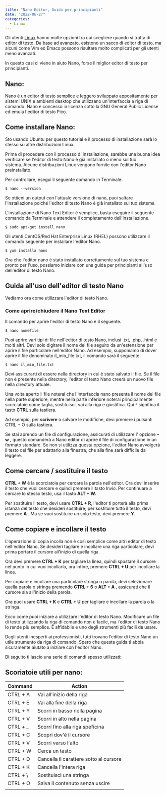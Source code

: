 ```yaml
---
title: "Nano Editor, Guida per principianti"
date: "2022-06-27"
categories:
  - Linux
---
```


Gli utenti [Linux](/argomento/linux/) hanno molte opzioni tra cui scegliere quando si tratta di editor di testo. Da base ad avanzato, esistono un sacco di editor di testo, ma alcuni come Vim ed Emacs possono risultare molto complicati per gli utenti meno avanzati.

In questo casi ci viene in aiuto Nano, forse il miglior editor di testo per principianti.

## Nano:

Nano è un editor di testo semplice e leggero sviluppato appositamente per sistemi UNIX e ambienti desktop che utilizzano un'interfaccia a riga di comando. Nano è concesso in licenza sotto la GNU General Public License ed emula l'editor di testo Pico.

## Come installare Nano:

Sto usando Ubuntu per questo tutorial e il processo di installazione sarà lo stesso su altre distribuzioni Linux.

Prima di procedere con il processo di installazione, sarebbe una buona idea verificare se l'editor di testo Nano è già installato o meno sul tuo sistema. Alcune distribuzioni Linux vengono fornite con l'editor Nano preinstallato.

Per controllare, esegui il seguente comando in Terminale.

```
$ nano --version
```

Se ottieni un output con l'attuale versione di nano, puoi saltare l'installazione poiché l'editor di testo Nano è già installato sul tuo sistema.

L'installazione di Nano Text Editor è semplice, basta eseguire il seguente comando da Terminale e attendere il completamento dell'installazione.

```
$ sudo apt-get install nano
```

Gli utenti CentOS/Red Hat Enterprise Linux (RHEL) possono utilizzare il comando seguente per installare l'editor Nano.

```
$ yum installa nano
```

Ora che l'editor nano è stato installato correttamente sul tuo sistema e pronto per l'uso, possiamo iniziare con una guida per principianti all'uso dell'editor di testo Nano.

## Guida all'uso dell'editor di testo Nano

Vediamo ora come utilizzare l'editor di testo Nano.

### Come aprire/chiudere il Nano Text Editor

Il comando per aprire l'editor di testo Nano è il seguente.

```
$ nano nomefile 
```

Puoi aprire vari tipi di file nell'editor di testo Nano, inclusi .txt, .php, .html e molti altri. Devi solo digitare il nome del file seguito da un'estensione per aprire il file particolare nell'editor Nano. Ad esempio, supponiamo di dover aprire il file denominato il\_mio\_file.txt, il comando sarà il seguente.

```
$ nano il_mio_file.txt
```

Devi assicurarti di essere nella directory in cui è stato salvato il file. Se il file non è presente nella directory, l'editor di testo Nano creerà un nuovo file nella directory attuale.

Una volta aperto il file noterai che l'interfaccia nano presenta il nome del file nella parte superiore, mentre nella parte inferiore noterai principalmente scorciatoie come taglia, sostituisci, vai alla riga e giustifica. Qui ˄ significa il tasto **CTRL** sulla tastiera.

Ad esempio, per **scrivere** o salvare le modifiche, devi premere i pulsanti CTRL + O sulla tastiera.

Se stai aprendo un file di configurazione, assicurati di utilizzare l' opzione **–w** , questo comanderà a Nano editor di aprire il file di configurazione in un formato standard. Se non si utilizza questa opzione, l'editor Nano avvolgerà il testo del file per adattarlo alla finestra, che alla fine sarà difficile da leggere.

## Come cercare / sostituire il testo

**CTRL + W** è la scorciatoia per cercare la parola nell'editor. Ora devi inserire il testo che vuoi cercare e quindi premere il tasto Invio. Per continuare a cercare lo stesso testo, usa il tasto **ALT + W.**

Per sostituire il testo, devi usare **CTRL + R**, l'editor ti porterà alla prima istanza del testo che desideri sostituire; per sostituire tutto il testo, devi premere **A** . Ma se vuoi sostituire un solo testo, devi premere **Y**.

## Come copiare e incollare il testo

L'operazione di copia incolla non è così semplice come altri editor di testo nell'editor Nano. Se desideri tagliare e incollare una riga particolare, devi prima portare il cursore all'inizio di quella riga.

Ora devi premere **CTRL + K** per tagliare la linea, quindi spostare il cursore nel punto in cui vuoi incollarlo, ora infine, premere **CTRL + U** per incollare la linea.

Per copiare e incollare una particolare stringa o parola, devi selezionare quella parola o stringa premendo **CTRL + 6** o **ALT + A** , assicurati che il cursore sia all'inizio della parola.

Ora puoi usare **CTRL + K** e **CTRL + U** per tagliare e incollare la parola o la stringa.

Ecco come puoi iniziare a utilizzare l'editor di testo Nano. Modificare un file di testo utilizzando la riga di comando non è facile, ma l'editor di testo Nano lo rende più semplice. È affidabile e uno degli strumenti più facili da usare.

Dagli utenti inesperti ai professionisti, tutti trovano l'editor di testo Nano un utile strumento da riga di comando. Spero che questa guida ti abbia sicuramente aiutato a iniziare con l'editor Nano.

Di seguito ti lascio una serie di comandi spesso utilizzati:

## Scoriatoie utili per nano:

| Command | Action |
| --- | --- |
| CTRL + A | Vai all'inizio della riga |
| CTRL + E | Vai alla fine della riga |
| CTRL + Y | Scorri in basso nella pagina |
| CTRL + V | Scorri in alto nella pagina |
| CTRL + \_ | Scorri fino alla riga speficina |
| CTRL + C | Scopri dov'è il cursore |
| CTRL + V | Scorri verso l'alto |
| CTRL + W | Cerca un testo |
| CTRL + D | Cancella il carattere sotto al cursore |
| CTRL + K | Cancella l'intera riga |
| CTRL + \\ | Sostituisci una stringa |
| CTRL + O | Salva il contenuto senza uscire |
|  |  |
